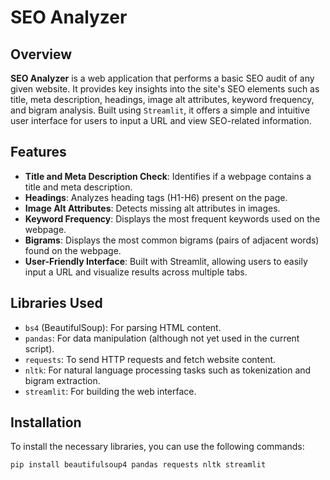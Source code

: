 # SEO Analyzer

## Overview
**SEO Analyzer** is a web application that performs a basic SEO audit of any given website. It provides key insights into the site's SEO elements such as title, meta description, headings, image alt attributes, keyword frequency, and bigram analysis. Built using `Streamlit`, it offers a simple and intuitive user interface for users to input a URL and view SEO-related information.

## Features
- **Title and Meta Description Check**: Identifies if a webpage contains a title and meta description.
- **Headings**: Analyzes heading tags (H1-H6) present on the page.
- **Image Alt Attributes**: Detects missing alt attributes in images.
- **Keyword Frequency**: Displays the most frequent keywords used on the webpage.
- **Bigrams**: Displays the most common bigrams (pairs of adjacent words) found on the webpage.
- **User-Friendly Interface**: Built with Streamlit, allowing users to easily input a URL and visualize results across multiple tabs.

## Libraries Used
- `bs4` (BeautifulSoup): For parsing HTML content.
- `pandas`: For data manipulation (although not yet used in the current script).
- `requests`: To send HTTP requests and fetch website content.
- `nltk`: For natural language processing tasks such as tokenization and bigram extraction.
- `streamlit`: For building the web interface.

## Installation

To install the necessary libraries, you can use the following commands:

```bash
pip install beautifulsoup4 pandas requests nltk streamlit


